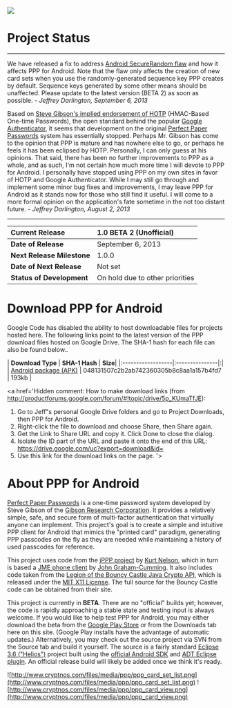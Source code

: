 [![](http://www.android.com/images/brand/android_app_on_play_logo_large.png)](http://play.google.com/store/apps/details?id=com.gpfcomics.android.ppp)

# Project Status #


---

We have released a fix to address [Android SecureRandom flaw](http://android-developers.blogspot.com/2013/08/some-securerandom-thoughts.html) and how it affects PPP for Android. Note that the flaw only affects the creation of new card sets when you use the randomly-generated sequence key PPP creates by default. Sequence keys generated by some other means should be unaffected. Please update to the latest version (BETA 2) as soon as possible. _- Jeffrey Darlington, September 6, 2013_

Based on [Steve Gibson's implied endorsement of HOTP](https://www.grc.com/sn/sn-401.htm) (HMAC-Based One-time Passwords), the open standard behind the popular [Google Authenticator](https://code.google.com/p/google-authenticator/), it seems that development on the original [Perfect Paper Passwords](https://www.grc.com/ppp) system has essentially stopped. Perhaps Mr. Gibson has come to the opinion that PPP is mature and has nowhere else to go, or perhaps he feels it has been eclipsed by HOTP. Personally, I can only guess at his opinions. That said, there has been no further improvements to PPP as a whole, and as such, I'm not certain how much more time I will devote to PPP for Android. I personally have stopped using PPP on my own sites in favor of HOTP and Google Authenticator. While I may still go through and implement some minor bug fixes and improvements, I may leave PPP for Android as it stands now for those who still find it useful. I will come to a more formal opinion on the application's fate sometime in the not too distant future. _- Jeffrey Darlington, August 2, 2013_

---


| **Current Release** | 1.0 BETA 2 (Unofficial) |
|:--------------------|:------------------------|
| **Date of Release** | September 6, 2013 |
| **Next Release Milestone** | 1.0.0 |
| **Date of Next Release** | Not set |
| **Status of Development** | On hold due to other priorities |

# Download PPP for Android #

Google Code has disabled the ability to host downloadable files for projects hosted here. The following links point to the latest version of the PPP download files hosted on Google Drive. The SHA-1 hash for each file can also be found below..

| **Download Type** | **SHA-1 Hash** | **Size**|
|:------------------|:---------------|:|
| [Android package (APK)](https://drive.google.com/uc?export=download&id=0B55ltyq5FildWTNGNnEzejJlYWc) | 048131507c2b2ab742360305b8c8aa1a157b4fd7 | 193kb |

<a href='Hidden comment: 
How to make download links (from http://productforums.google.com/forum/#!topic/drive/5p_KUmaTfJE):

1) Go to Jeff"s personal Google Drive folders and go to Project Downloads, then PPP for Android.
2) Right-click the file to download and choose Share, then Share again.
3) Get the Link to Share URL and copy it. Click Done to close the dialog.
4) Isolate the ID part of the URL and paste it onto the end of this URL: https://drive.google.com/uc?export=download&id=
5) Use this link for the download links on the page.
'></a>

# About PPP for Android #

[Perfect Paper Passwords](https://www.grc.com/ppp) is a one-time password system developed by Steve Gibson of the [Gibson Research Corporation](https://www.grc.com/). It provides a relatively simple, safe, and secure form of multi-factor authentication that virtually anyone can implement. This project's goal is to create a simple and intuitive PPP client for Android that mimics the "printed card" paradigm, generating PPP passcodes on the fly as they are needed while maintaining a history of used passcodes for reference.

This project uses code from the [jPPP project](https://code.google.com/p/javappp/) by [Kurt Nelson](http://thisisnotajoke.com/), which in turn is based a [JME phone client](http://blog.jgc.org/2008/02/ppp3-in-java-and-c.html) by [John Graham-Cumming](http://jgc.org/). It also includes code taken from the [Legion of the Bouncy Castle Java Crypto API](http://www.bouncycastle.org/java.html), which is released under the [MIT X11 License](http://opensource.org/licenses/mit-license.php). The full source for the Bouncy Castle code can be obtained from their site.

This project is currently in **BETA**. There are no "official" builds yet; however, the code is rapidly approaching a stable state and testing input is always welcome. If you would like to help test PPP for Android, you may either download the beta from the [Google Play Store](http://play.google.com/store/apps/details?id=com.gpfcomics.android.ppp) or from the Downloads tab here on this site. (Google Play installs have the advantage of automatic updates.) Alternatively, you may check out the source project via SVN from the Source tab and build it yourself. The source is a fairly standard [Eclipse 3.6 ("Helios")](http://www.eclipse.org/downloads/packages/eclipse-ide-java-developers/heliossr2) project built using the [official Android SDK](http://developer.android.com/sdk/index.html) and [ADT Eclipse plugin](http://developer.android.com/sdk/eclipse-adt.html). An official release build will likely be added once we think it's ready.

![http://www.cryptnos.com/files/media/ppp/ppp_card_set_list.png](http://www.cryptnos.com/files/media/ppp/ppp_card_set_list.png) ![http://www.cryptnos.com/files/media/ppp/ppp_card_view.png](http://www.cryptnos.com/files/media/ppp/ppp_card_view.png)